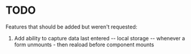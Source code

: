 # TODO
Features that should be added but weren't requested:

1. Add ability to capture data last entered -- local storage -- whenever a form unmounts - then reaload before component mounts